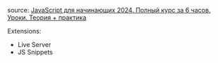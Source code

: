 source: [JavaScript для начинающих 2024. Полный курс за 6 часов. Уроки. Теория + практика](https://youtu.be/maPRR_jjyOE?list=PL1NBhQGGj46YNJJPvlfNQnf38nBvFdUz7)

Extensions:
- Live Server
- JS Snippets

